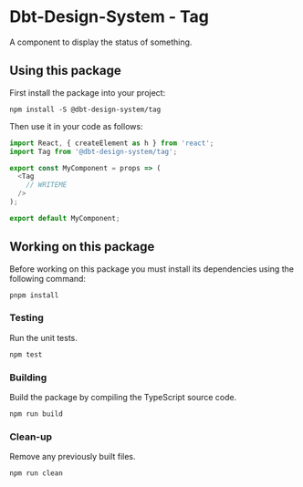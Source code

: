 Dbt-Design-System - Tag
=======================

A component to display the status of something.


Using this package
------------------

First install the package into your project:

```shell
npm install -S @dbt-design-system/tag
```

Then use it in your code as follows:

```js
import React, { createElement as h } from 'react';
import Tag from '@dbt-design-system/tag';

export const MyComponent = props => (
  <Tag
    // WRITEME
  />
);

export default MyComponent;
```


Working on this package
-----------------------

Before working on this package you must install its dependencies using
the following command:

```shell
pnpm install
```


### Testing

Run the unit tests.

```shell
npm test
```


### Building

Build the package by compiling the TypeScript source code.

```shell
npm run build
```


### Clean-up

Remove any previously built files.

```shell
npm run clean
```
